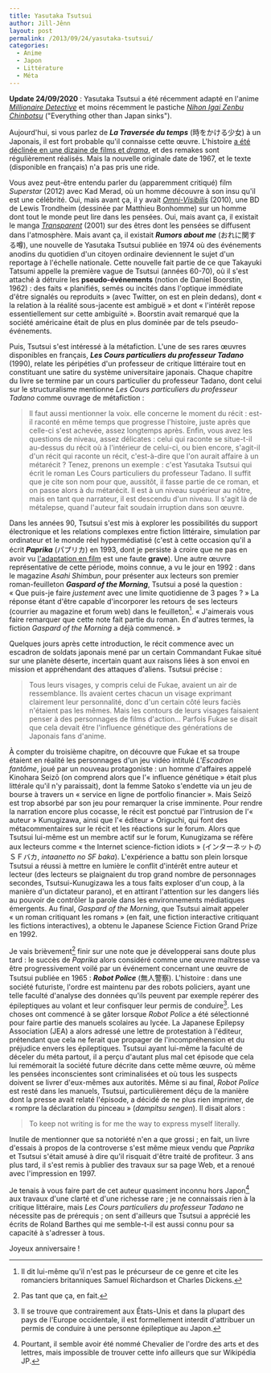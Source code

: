 ```yaml
---
title: Yasutaka Tsutsui
author: Jill-Jênn
layout: post
permalink: /2013/09/24/yasutaka-tsutsui/
categories:
  - Anime
  - Japon
  - Littérature
  - Méta
---
```

**Update 24/09/2020** : Yasutaka Tsutsui a été récemment adapté en l'anime [*Millionaire Detective*](https://en.wikipedia.org/wiki/The_Millionaire_Detective_Balance:_Unlimited) et moins récemment le pastiche [*Nihon Igai Zenbu Chinbotsu*](https://en.wikipedia.org/wiki/Nihon_Igai_Zenbu_Chinbotsu) ("Everything other than Japan sinks").

Aujourd'hui, si vous parlez de ***La Traversée du temps*** (時をかける少女) à un Japonais, il est fort probable qu'il connaisse cette œuvre. L'histoire [a été déclinée en une dizaine de films et *drama*](http://en.wikipedia.org/wiki/The_Girl_Who_Leapt_Through_Time#Adaptations), et des remakes sont régulièrement réalisés. Mais la nouvelle originale date de 1967, et le texte (disponible en français) n'a pas pris une ride.

Vous avez peut-être entendu parler du (apparemment critiqué) film *Superstar* (2012) avec Kad Merad, où un homme découvre à son insu qu'il est une célébrité. Oui, mais avant ça, il y avait *[Omni-Visibilis](http://www.bedetheque.com/serie-25297-BD-Omni-visibilis.html)* (2010), une BD de Lewis Trondheim (dessinée par Matthieu Bonhomme) sur un homme dont tout le monde peut lire dans les pensées. Oui, mais avant ça, il existait le manga *[Transparent](http://www.manga-news.com/index.php/report/Transparent)* (2001) sur des êtres dont les pensées se diffusent dans l'atmosphère. Mais avant ça, il existait ***Rumors about me*** (おれに関する噂), une nouvelle de Yasutaka Tsutsui publiée en 1974 où des événements anodins du quotidien d'un citoyen ordinaire deviennent le sujet d'un reportage à l'échelle nationale. Cette nouvelle fait partie de ce que Takayuki Tatsumi appelle la première vague de Tsutsui (années 60-70), où il s'est attaché à détruire les **pseudo-événements** (notion de Daniel Boorstin, 1962) : des faits « planifiés, semés ou incités dans l'optique immédiate d'être signalés ou reproduits » (avec Twitter, on est en plein dedans), dont « la relation à la réalité sous-jacente est ambiguë » et dont « l'intérêt repose essentiellement sur cette ambiguïté ». Boorstin avait remarqué que la société américaine était de plus en plus dominée par de tels pseudo-événements.

Puis, Tsutsui s'est intéressé à la métafiction. L'une de ses rares œuvres disponibles en français, ***Les Cours particuliers du professeur Tadano*** (1990), relate les péripéties d'un professeur de critique littéraire tout en constituant une satire du système universitaire japonais. Chaque chapitre du livre se termine par un cours particulier du professeur Tadano, dont celui sur le structuralisme mentionne *Les Cours particuliers du professeur Tadano* comme ouvrage de métafiction :

> Il faut aussi mentionner la voix. elle concerne le moment du récit : est-il raconté en même temps que progresse l'histoire, juste après que celle-ci s'est achevée, assez longtemps après. Enfin, vous avez les questions de niveau, assez délicates : celui qui raconte se situe-t-il au-dessus du récit où à l'intérieur de celui-ci, ou bien encore, s'agit-il d'un récit qui raconte un récit, c'est-à-dire que l'on aurait affaire à un métarécit ? Tenez, prenons un exemple : c'est Yasutaka Tsutsui qui écrit le roman <font style="font-style: normal">Les Cours particuliers du professeur Tadano</font>. Il suffit que je cite son nom pour que, aussitôt, il fasse partie de ce roman, et on passe alors à du métarécit. Il est à un niveau supérieur au nôtre, mais en tant que narrateur, il est descendu d'un niveau. Il s'agit là de métalepse, quand l'auteur fait soudain irruption dans son œuvre.

Dans les années 90, Tsutsui s'est mis à explorer les possibilités du support électronique et les relations complexes entre fiction littéraire, simulation par ordinateur et le monde réel hypermédiatisé (c'est à cette occasion qu'il a écrit ***Paprika*** (パプリカ) en 1993, dont je persiste à croire que ne pas en avoir vu [l'adaptation en film](/2011/08/24/rest-in-peace-satoshi-kon/) est une faute **grave**). Une autre œuvre représentative de cette période, moins connue, a vu le jour en 1992 : dans le magazine *Asahi Shimbun*, pour présenter aux lecteurs son premier roman-feuilleton ***Gaspard of the Morning***, Tsutsui a posé la question : « Que puis-je faire *justement* avec une limite quotidienne de 3 pages ? » La réponse étant d'être capable d'incorporer les retours de ses lecteurs (courrier au magazine et forum web) dans le feuilleton[^1]. « J'aimerais vous faire remarquer que cette note fait partie du roman. En d'autres termes, la fiction *Gaspard of the Morning* a déjà commencé. »

Quelques jours après cette introduction, le récit commence avec un escadron de soldats japonais mené par un certain Commandant Fukae situé sur une planète déserte, incertain quant aux raisons liées à son envoi en mission et appréhendant des attaques d'aliens. Tsutsui précise :

> Tous leurs visages, y compris celui de Fukae, avaient un air de ressemblance. Ils avaient certes chacun un visage exprimant clairement leur personnalité, donc d'un certain côté leurs faciès n'étaient pas les mêmes. Mais les contours de leurs visages faisaient penser à des personnages de films d'action… Parfois Fukae se disait que cela devait être l'influence génétique des générations de Japonais fans d'<font style="font-style: normal">anime</font>.

À compter du troisième chapitre, on découvre que Fukae et sa troupe étaient en réalité les personnages d'un jeu vidéo intitulé *L'Escadron fantôme*, joué par un nouveau protagoniste : un homme d'affaires appelé Kinohara Seizō (on comprend alors que l'« influence génétique » était plus littérale qu'il n'y paraissait), dont la femme Satoko s'endette via un jeu de bourse à travers un « service en ligne de portfolio financier ». Mais Seizō est trop absorbé par son jeu pour remarquer la crise imminente. Pour rendre la narration encore plus cocasse, le récit est ponctué par l'intrusion de l'« auteur » Kunugizawa, ainsi que l'« éditeur » Origuchi, qui font des métacommentaires sur le récit et les réactions sur le forum. Alors que Tsutsui lui-même est un membre actif sur le forum, Kunugizama se réfère aux lecteurs comme « the Internet science-fiction idiots » (インターネットのＳＦバカ, *intaanetto no SF baka*). L'expérience a battu son plein lorsque Tsutsui a réussi à mettre en lumière le conflit d'intérêt entre auteur et lecteur (des lecteurs se plaignaient du trop grand nombre de personnages secondes, Tsutsui-Kunugizawa les a tous faits exploser d'un coup, à la manière d'un dictateur parano), et en attirant l'attention sur les dangers liés au pouvoir de contrôler la parole dans les environnements médiatiques émergents. Au final, *Gaspard of the Morning*, que Tsutsui aimait appeler « un roman critiquant les romans » (en fait, une fiction interactive critiquant les fictions interactives), a obtenu le Japanese Science Fiction Grand Prize en 1992.

 [^1]: Il dit lui-même qu'il n'est pas le précurseur de ce genre et cite les romanciers britanniques Samuel Richardson et Charles Dickens.

Je vais brièvement[^3] finir sur une note que je développerai sans doute plus tard : le succès de *Paprika* alors considéré comme une œuvre maîtresse va être progressivement voilé par un événement concernant une œuvre de Tsutsui publiée en 1965 : ***Robot Police*** (無人警察). L'histoire : dans une société futuriste, l'ordre est maintenu par des robots policiers, ayant une telle faculté d'analyse des données qu'ils peuvent par exemple repérer des épileptiques au volant et leur confisquer leur permis de conduire[^2]. Les choses ont commencé à se gâter lorsque *Robot Police* a été sélectionné pour faire partie des manuels scolaires au lycée. La Japanese Epilepsy Association (JEA) a alors adressé une lettre de protestation à l'éditeur, prétendant que cela ne ferait que propager de l'incompréhension et du préjudice envers les épileptiques. Tsutsui ayant lui-même la faculté de déceler du méta partout, il a perçu d'autant plus mal cet épisode que cela lui remémorait la société future décrite dans cette même œuvre, où même les pensées inconscientes sont criminalisées et où tous les suspects doivent se livrer d'eux-mêmes aux autorités. Même si au final, *Robot Police* est resté dans les manuels, Tsutsui, particulièrement déçu de la manière dont la presse avait relaté l'épisode, a décidé de ne plus rien imprimer, de « rompre la déclaration du pinceau » (*dampitsu sengen*). Il disait alors :

> To keep not writing is for me the way to express myself literally.

Inutile de mentionner que sa notoriété n'en a que grossi ; en fait, un livre d'essais à propos de la controverse s'est même mieux vendu que *Paprika* et Tsutsui s'était amusé à dire qu'il risquait d'être traité de profiteur. 3 ans plus tard, il s'est remis à publier des travaux sur sa page Web, et a renoué avec l'impression en 1997.

 [^2]: Il se trouve que contrairement aux États-Unis et dans la plupart des pays de l'Europe occidentale, il est formellement interdit d'attribuer un permis de conduire à une personne épileptique au Japon.

 [^3]: Pas tant que ça, en fait.

Je tenais à vous faire part de cet auteur quasiment inconnu hors Japon[^4] aux travaux d'une clarté et d'une richesse rare ; je ne connaissais rien à la critique littéraire, mais *Les Cours particuliers du professeur Tadano* ne nécessite pas de prérequis ; on sent d'ailleurs que Tsutsui a apprécié les écrits de Roland Barthes qui me semble-t-il est aussi connu pour sa capacité à s'adresser à tous.

 [^4]: Pourtant, il semble avoir été nommé Chevalier de l'ordre des arts et des lettres, mais impossible de trouver cette info ailleurs que sur Wikipédia JP.

Joyeux anniversaire !

